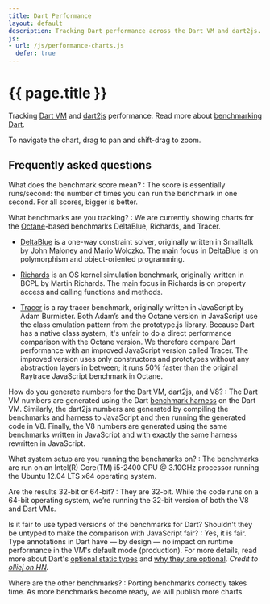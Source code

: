 ```yaml
---
title: Dart Performance
layout: default
description: Tracking Dart performance across the Dart VM and dart2js.
js:
- url: /js/performance-charts.js
  defer: true
---
```


# {{ page.title }}

Tracking [Dart VM](/docs/dart-up-and-running/contents/ch04-tools-dart-vm.html) and
[dart2js](/docs/dart-up-and-running/contents/ch04-tools-dart2js.html) performance. Read more about
[benchmarking Dart](/articles/benchmarking/).

<ul class="nav nav-tabs" id="performance-charts-nav">
</ul>

<div class="tab-content" id="performance-charts">
</div>

To navigate the chart, drag to pan and shift-drag to zoom.

<section id="performance-faq" markdown="1">

## Frequently asked questions 

What does the benchmark score mean?
: The score is essentially runs/second: the number of times
  you can run the benchmark in one second. For all scores,
  bigger is better.

What benchmarks are you tracking?
: We are currently showing charts for the
  [Octane](https://developers.google.com/octane/)-based benchmarks
  DeltaBlue, Richards, and Tracer.

  * [DeltaBlue](https://github.com/dart-lang/benchmark_harness/blob/master/example/DeltaBlue.dart)
  is a one-way constraint solver, originally written in Smalltalk by
  John Maloney and Mario Wolczko. The main focus in DeltaBlue is on
  polymorphism and object-oriented programming.

  * [Richards](https://github.com/dart-lang/benchmark_harness/blob/master/example/Richards.dart)
  is an OS kernel simulation benchmark, originally written
  in BCPL by Martin Richards. The main focus in Richards is on property
  access and calling functions and methods.

  * [Tracer](https://github.com/dart-lang/benchmark_harness/tree/master/example/Tracer/dart)
  is a ray tracer benchmark,
  originally written in JavaScript by Adam Burmister.
  Both Adam’s and the Octane version in JavaScript use
  the class emulation pattern from the prototype.js library.
  Because Dart has a native class system,
  it's unfair to do a direct performance comparison with the Octane version.
  We therefore compare Dart performance with
  an improved JavaScript version called Tracer.
  The improved version uses only constructors and prototypes
  without any abstraction layers in between;
  it runs 50% faster than the original
  Raytrace JavaScript benchmark in Octane.

How do you generate numbers for the Dart VM, dart2js, and V8?
: The Dart VM numbers are generated using the Dart
  [benchmark harness](https://github.com/dart-lang/benchmark_harness) on the
  Dart VM. Similarly, the dart2js numbers are generated by compiling the
  benchmarks and harness to JavaScript
  and then running the generated code in V8.
  Finally, the V8 numbers are generated using the same benchmarks written in
  JavaScript and with exactly the same harness rewritten in JavaScript.

What system setup are you running the benchmarks on?
: The benchmarks are run on an Intel(R) Core(TM) i5-2400 CPU @ 3.10GHz
  processor running the Ubuntu 12.04 LTS x64 operating system.

Are the results 32-bit or 64-bit?
: They are 32-bit. While the code runs on a 64-bit operating system, we’re
  running the 32-bit version of both the V8 and Dart VMs.

Is it fair to use typed versions of the benchmarks for Dart? Shouldn't they be untyped to make the comparison with JavaScript fair? 
: Yes, it is fair. Type annotations in Dart have &mdash; by design &mdash;
  no impact on
  runtime performance in the VM's default mode (production). For more details,
  read more about Dart's
  [optional static types](/articles/optional-types/) and
  [why they are optional](/articles/why-dart-types/).
  _Credit to [olliej on HN](http://news.ycombinator.com/item?id=4903435)._

Where are the other benchmarks?
: Porting benchmarks correctly takes time. As more benchmarks become ready,
  we will publish more charts.

</section>
